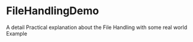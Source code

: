 # FileHandlingDemo
A detail Practical explanation about the File Handling with some real world Example 
